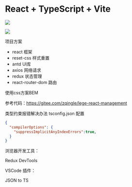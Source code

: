 # React + TypeScript + Vite

![](img/login.png)

![](img/table.png)

项目方案
- react 框架
- reset-css 样式重置
- antd UI库
- axios 网络请求
- redux 状态管理
- react-router-dom 路由

使用css方案BEM

参考代码：https://gitee.com/zqingle/lege-react-management

类型约束报错解决办法 tsconfig.json 配置

```json
{
  "compilerOptions": {
    "suppressImplicitAnyIndexErrors":true,
  }
}
```

浏览器开发工具：

Redux DevTools

VSCode 插件：

JSON to TS